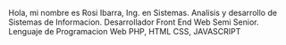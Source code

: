 Hola, mi nombre es Rosi Ibarra, Ing. en Sistemas.
Analisis y desarrollo de Sistemas de Informacion.
Desarrollador Front End Web  Semi Senior.
Lenguaje de Programacion Web PHP, HTML CSS, JAVASCRIPT

<!---
rosialix/rosialix is a ✨ special ✨ repository because its `README.md` (this file) appears on your GitHub profile.
You can click the Preview link to take a look at your changes.
--->
